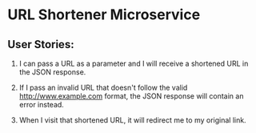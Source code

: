 # URL Shortener Microservice

## User Stories:
1. I can pass a URL as a parameter and I will receive a shortened URL in the JSON response.

2. If I pass an invalid URL that doesn't follow the valid http://www.example.com format, the JSON response will contain an error instead.

3. When I visit that shortened URL, it will redirect me to my original link.